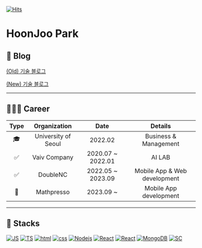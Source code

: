 [![Hits](https://hits.seeyoufarm.com/api/count/incr/badge.svg?url=https%3A%2F%2Fgithub.com%2Fhoonjoo-park&count_bg=%23F5D042&title_bg=%230A174E&icon=&icon_color=%23E7E7E7&title=hits&edge_flat=false)](https://hits.seeyoufarm.com)

# HoonJoo Park


## 🍙 Blog

[(Old) 기술 블로그](https://hoonjoo-park.github.io/)

[(New) 기술 블로그](https://hoon-juice.pages.dev/dev)

---

## 🏃🏻‍♂️ Career
| Type |      Organization     |        Date       |           Details          |
|:----:|:---------------------:|:-----------------:|:--------------------------:|
|   🎓  |  University of Seoul  |      2022.02      |    Business & Management   |
|   ✅  |      Vaiv Company     | 2020.07 ~ 2022.01 |           AI LAB           |
|   ✅  | DoubleNC | 2022.05 ~ 2023.09 | Mobile App & Web development |
|   👔  | Mathpresso | 2023.09 ~ | Mobile App development |
---

## 🥑 Stacks

[![JS](https://img.shields.io/badge/JavaScript-F7DF1E?style=flat-square&logo=JavaScript&logoColor=black)](github.com/hoonjoo-park/chala)
[![TS](https://img.shields.io/badge/TypeScript-3178C6?style=flat-square&logo=TypeScript&logoColor=black)](github.com/hoonjoo-park/Type-Todo)
[![html](https://img.shields.io/badge/Html-E34F26?style=flat-square&logo=Html5&logoColor=white)](https://github.com/hoonjoo-park/pipi) 
[![css](https://img.shields.io/badge/CSS-1572B6?style=flat-square&logo=CSS3&logoColor=white)](https://github.com/hoonjoo-park/pipi)
[![Nodejs](https://img.shields.io/badge/Node.JS-339933?style=flat-square&logo=Node.JS&logoColor=ffffff)](github.com/hoonjoo-park/pipi)
[![React](https://img.shields.io/badge/React-61DAFB?style=flat-square&logo=React&logoColor=ffffff)](github.com/hoonjoo-park/pipi)
[![React](https://img.shields.io/badge/React%20Router-CA4245?style=flat-square&logo=ReactRouter&logoColor=ffffff)](github.com/hoonjoo-park/pipi)
[![MongoDB](https://img.shields.io/badge/MongoDB-47A248?style=flat-square&logo=MongoDB&logoColor=ffffff)](github.com/hoonjoo-park/pipi)
[![SC](https://img.shields.io/badge/Styled%20Components-DB7093?style=flat-square&logo=styled-components&logoColor=ffffff)](github.com/hoonjoo-park/pipi)

